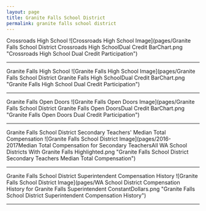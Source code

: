 ```yaml
---
layout: page
title: Granite Falls School District
permalink: granite falls school district
---
```



Crossroads High School
![Crossroads High School Image](pages/Granite Falls School District Crossroads High SchoolDual Credit BarChart.png "Crossroads High School Dual Credit Participation")

___

Granite Falls High School
![Granite Falls High School Image](pages/Granite Falls School District Granite Falls High SchoolDual Credit BarChart.png "Granite Falls High School Dual Credit Participation")

___

Granite Falls Open Doors
![Granite Falls Open Doors Image](pages/Granite Falls School District Granite Falls Open DoorsDual Credit BarChart.png "Granite Falls Open Doors Dual Credit Participation")

___

Granite Falls School District Secondary Teachers' Median Total Compensation
![Granite Falls School District Image](pages/2016-2017Median Total Compensation for Secondary TeachersAll WA School Districts With Granite Falls Highlighted.png "Granite Falls School District Secondary Teachers Median Total Compensation")

___

Granite Falls School District Superintendent Compensation History
![Granite Falls School District Image](pages/WA School District Compensation History for Granite Falls Superintendent ConstantDollars.png "Granite Falls School District Superintendent Compensation History")

___

